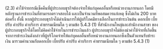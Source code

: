 (2.3) ค่าใช้จ่ายกรณีเช็คคืนที่ผู้ประกอบธุรกิจต้องจ่ายให้แก่บุคคลอื่นหรือหน่วยงานภายนอก
โดยมีหลักฐานการชำระเงินที่สามารถตรวจสอบได้ และเป็นจํานวนที่พอสมควรแก่เหตุ ซึ่งไม่เกิน 200 บาท
ต่อครั้ง
ทั้งนี้ หากผู้ประกอบธุรกิจได้ดำเนินการให้ผู้บริโภคมีทางเลือกในการชำระเงินต้น ดอกเบี้ย
เบี้ยปรับ ค่าปรับ ค่าบริการ ค่าธรรมเนียมใด ๆ ตามข้อ 5.4.3 (1) ที่สำนักงานใหญ่และสำนักงานสาขา
ของผู้ประกอบธุรกิจได้โดยไม่คิดค่าใช้จ่ายในการชำระเงินแล้ว ผู้ประกอบธุรกิจไม่ต้องนำค่าใช้จ่ายที่เกิดขึ้น
จากการชำระเงินดังกล่าวที่ผู้บริโภคจ่ายให้แก่บุคคลอื่นหรือหน่วยงานภายนอกซึ่งเป็นตัวแทนรับชำระเงิน
มารวมคำนวณกับดอกเบี้ย เบี้ยปรับ ค่าปรับ ค่าบริการ ค่าธรรมเนียมใด ๆ ตามข้อ 5.4.3 (1)
